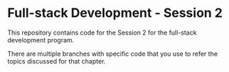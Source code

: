 # Full-stack Development - Session 2

This repository contains code for the Session 2 for the full-stack development program.

There are multiple branches with specific code that you use to refer the topics discussed for that chapter.
